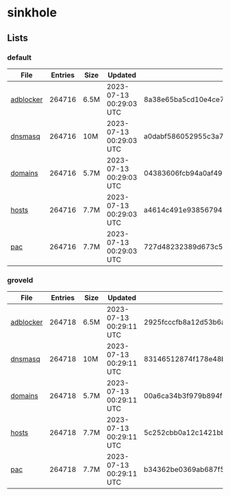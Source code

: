 # sinkhole

## Lists

### default

|File|Entries|Size|Updated|Hash|
|-|-|-|-|-|
|[adblocker](https://raw.githubusercontent.com/groveld/sinkhole/lists/default/adblocker.txt)|264716|6.5M|2023-07-13 00:29:03 UTC|8a38e65ba5cd10e4ce706e7d97bcd0d77e2bcd4050f28018b773a435e6c39308|
|[dnsmasq](https://raw.githubusercontent.com/groveld/sinkhole/lists/default/dnsmasq.txt)|264716|10M|2023-07-13 00:29:03 UTC|a0dabf586052955c3a7b820a560effb7b03b9a3cc2581af3df382ef21a4f80ac|
|[domains](https://raw.githubusercontent.com/groveld/sinkhole/lists/default/domains.txt)|264716|5.7M|2023-07-13 00:29:03 UTC|04383606fcb94a0af496fbbfb8fa05131cdee48b768c15adfbf996eea0424c05|
|[hosts](https://raw.githubusercontent.com/groveld/sinkhole/lists/default/hosts.txt)|264716|7.7M|2023-07-13 00:29:03 UTC|a4614c491e9385679406b882c6b0e37ef0b8bf6cd88a1cfb25fe065e492b3660|
|[pac](https://raw.githubusercontent.com/groveld/sinkhole/lists/default/pac.txt)|264716|7.7M|2023-07-13 00:29:03 UTC|727d48232389d673c5910b1cb2aa71e6a3827c511e73786f6f98483104502dc5|

### groveld

|File|Entries|Size|Updated|Hash|
|-|-|-|-|-|
|[adblocker](https://raw.githubusercontent.com/groveld/sinkhole/lists/groveld/adblocker.txt)|264718|6.5M|2023-07-13 00:29:11 UTC|2925fcccfb8a12d53b6a5208ab6fc82c35fbb175e1180a4d8faf6b9f3eeb16c0|
|[dnsmasq](https://raw.githubusercontent.com/groveld/sinkhole/lists/groveld/dnsmasq.txt)|264718|10M|2023-07-13 00:29:11 UTC|83146512874f178e48b9b15dc61e1fed2fb2b001125c37ad3a0f0ada1d6d9096|
|[domains](https://raw.githubusercontent.com/groveld/sinkhole/lists/groveld/domains.txt)|264718|5.7M|2023-07-13 00:29:11 UTC|00a6ca34b3f979b894fbc68893f12bdb623bf4d27d99eb3e015650abf9e707c6|
|[hosts](https://raw.githubusercontent.com/groveld/sinkhole/lists/groveld/hosts.txt)|264718|7.7M|2023-07-13 00:29:11 UTC|5c252cbb0a12c1421bb9deb729db31f12d6f34485fdea52d61c8a64dfef2a5f6|
|[pac](https://raw.githubusercontent.com/groveld/sinkhole/lists/groveld/pac.txt)|264718|7.7M|2023-07-13 00:29:11 UTC|b34362be0369ab687f5b26a03334369c874104439314417160d8fcd9e9efd517|

